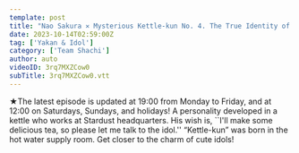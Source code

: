 ```yaml
---
template: post
title: "Nao Sakura ✕ Mysterious Kettle-kun No. 4. The True Identity of Kettle-kun, TEAM SHACHI's SHOW TIME #5"
date: 2023-10-14T02:59:00Z
tag: ['Yakan & Idol']
category: ['Team Shachi']
author: auto 
videoID: 3rq7MXZCow0
subTitle: 3rq7MXZCow0.vtt
---
```

★The latest episode is updated at 19:00 from Monday to Friday, and at 12:00 on Saturdays, Sundays, and holidays!
A personality developed in a kettle who works at Stardust headquarters.
His wish is, ``I'll make some delicious tea, so please let me talk to the idol.''
“Kettle-kun” was born in the hot water supply room.
Get closer to the charm of cute idols!

